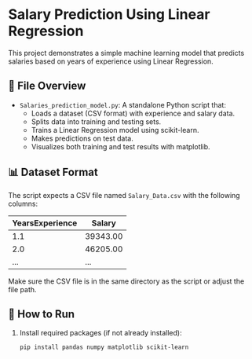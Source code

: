# Salary Prediction Using Linear Regression

This project demonstrates a simple machine learning model that predicts salaries based on years of experience using Linear Regression.

## 📄 File Overview

- `Salaries_prediction_model.py`: A standalone Python script that:
  - Loads a dataset (CSV format) with experience and salary data.
  - Splits data into training and testing sets.
  - Trains a Linear Regression model using scikit-learn.
  - Makes predictions on test data.
  - Visualizes both training and test results with matplotlib.

## 📊 Dataset Format

The script expects a CSV file named `Salary_Data.csv` with the following columns:

| YearsExperience | Salary     |
|-----------------|------------|
| 1.1             | 39343.00   |
| 2.0             | 46205.00   |
| ...             | ...        |

Make sure the CSV file is in the same directory as the script or adjust the file path.

## 🚀 How to Run

1. Install required packages (if not already installed):
   ```bash
   pip install pandas numpy matplotlib scikit-learn
